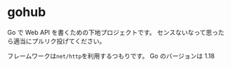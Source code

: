# gohub

Go で Web API を書くための下地プロジェクトです。
センスないなって思ったら適当にプルリク投げてください。

フレームワークは`net/http`を利用するつもりです。
Go のバージョンは 1.18
